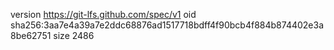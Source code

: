 version https://git-lfs.github.com/spec/v1
oid sha256:3aa7e4a39a7e2ddc68876ad1517718bdff4f90bcb4f884b874402e3a8be62751
size 2486
